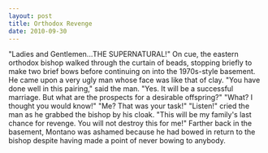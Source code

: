 ```yaml
---
layout: post
title: Orthodox Revenge
date: 2010-09-30
---
```

"Ladies and Gentlemen...THE SUPERNATURAL!"    On cue,
      the eastern orthodox bishop walked through the curtain of beads, stopping briefly to make two
      brief bows before continuing on into the 1970s-style basement. He came upon a very ugly man
      whose face was like that of clay.    "You have done well in this pairing,"
      said the man.    "Yes. It will be a successful marriage. But what are the
      prospects for a desirable offspring?"    "What? I thought you would
      know!"    "Me? That was your task!"    "Listen!" cried
      the man as he grabbed the bishop by his cloak. "This will be my family's last chance for
      revenge. You will not destroy this for me!"    Farther back in the
      basement, Montano was ashamed because he had bowed in return to the bishop despite having made
      a point of never bowing to anybody.